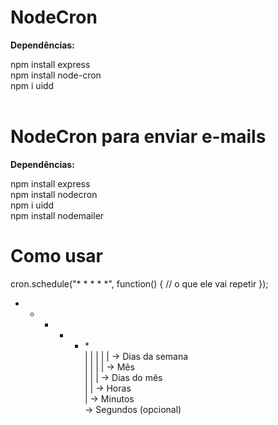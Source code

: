 # NodeCron

<strong>Dependências:<br/></strong>

npm install express<br/>
npm install node-cron<br/>
npm i uidd<br/><br/>

# NodeCron para enviar e-mails<br/>

<strong>Dependências:<br/></strong>

npm install express<br/>
npm install nodecron<br/>
npm i uidd<br/>
npm install nodemailer<br/>

# Como usar

cron.schedule("* * * * *", function() {
    // o que ele vai repetir
});

* * * * * *<br/>
| | | | | -> Dias da semana<br/>
| | | | -> Mês<br/>
| | | -> Dias do mês<br/>
| | -> Horas<br/>
| -> Minutos<br/>
-> Segundos (opcional)<br/>
